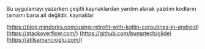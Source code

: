 Bu uygulamayı yazarken çeşitli kaynaklardan yardım alarak yazdım kodların tamamı bana ait değildir. kaynaklar

 (https://blog.mindorks.com/using-retrofit-with-kotlin-coroutines-in-android) (https://stackoverflow.com/) (https://github.com/bumptech/glide) (https://atilsamancioglu.com/)
  
